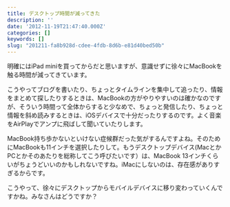 ```yaml
---
title: デスクトップ時間が減ってきた
description: ''
date: '2012-11-19T21:47:40.000Z'
categories: []
keywords: []
slug: "201211-fa8b928d-cdee-4fdb-8d6b-e81d40bed50b"
---
```

明確にはiPad miniを買ってからだと思いますが、意識せずに徐々にMacBookを触る時間が減ってきています。

こうやってブログを書いたり、ちょっとタイムラインを集中して追ったり、情報をまとめて探したりするときは、MacBookの方がやりやすいのは確かなのですが、そういう時間って全体からすると少なめで、ちょっと発信したり、ちょっと情報を斜め読みするときは、iOSデバイスで十分だったりするのです。よく音楽をAirPlayでアンプに飛ばして聞いていたりします。

MacBook持ち歩かないといけない症候群だった気がするんですよね。そのためにMacBookも11インチを選択したりして。もうデスクトップデバイス(MacとかPCとかそのあたりを総称してこう呼びたいです）は、MacBook 13インチくらいがちょうどいいのかもしれないですね。iMacにしないのは、存在感がありすぎるからです。

こうやって、徐々にデスクトップからモバイルデバイスに移り変わっていくんですかね。みなさんはどうですか？